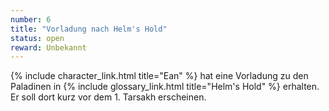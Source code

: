 ```yaml
---
number: 6
title: "Vorladung nach Helm's Hold"
status: open
reward: Unbekannt
---
```


{% include character_link.html title="Ean" %} hat eine Vorladung zu den Paladinen in {% include
glossary_link.html title="Helm's Hold" %} erhalten. Er soll dort kurz vor dem 1. Tarsakh erscheinen.
